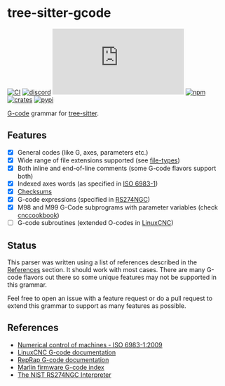 # tree-sitter-gcode

[![CI][ci]](https://github.com/tree-sitter-grammars/tree-sitter-gcode/actions/workflows/ci.yml)
[![discord][discord]](https://discord.gg/w7nTvsVJhm)
[![matrix][matrix]](https://matrix.to/#/#tree-sitter-chat:matrix.org)
[![npm][npm]](https://www.npmjs.com/package/tree-sitter-gcode)
[![crates][crates]](https://crates.io/crates/tree-sitter-gcode)
[![pypi][pypi]](https://pypi.org/project/tree-sitter-gcode/)

[G-code](https://en.wikipedia.org/wiki/G-code) grammar for [tree-sitter](https://tree-sitter.github.io/tree-sitter).

## Features

- [x] General codes (like G, axes, parameters etc.)
- [x] Wide range of file extensions supported (see [file-types](https://github.com/ChocolateNao/tree-sitter-gcode/blob/master/tree-sitter.json))
- [x] Both inline and end-of-line comments (some G-code flavors support both)
- [x] Indexed axes words (as specified in [ISO 6983-1](https://www.iso.org/standard/34608.html))
- [x] [Checksums](https://reprap.org/wiki/G-code#.2A:_Checksum)
- [x] G-code expressions (specified in [RS274NGC](https://tsapps.nist.gov/publication/get_pdf.cfm?pub_id=823374))
- [x] M98 and M99 G-Code subprograms with parameter variables (check [cnccookbook](https://www.cnccookbook.com/m98-m99-g-code-cnc-subprograms/))
- [ ] G-code subroutines (extended O-codes in [LinuxCNC](https://linuxcnc.org/docs/html/gcode/o-code.html))

## Status

This parser was written using a list of references described in the [References](https://github.com/ChocolateNao/tree-sitter-gcode?tab=readme-ov-file#references) section. It should work with most cases. There are many G-code flavors out there so some unique features may not be supported in this grammar.

Feel free to open an issue with a feature request or do a pull request to extend this grammar to support as many features as possible.

## References

- [Numerical control of machines - ISO 6983-1:2009](https://www.iso.org/standard/34608.html)
- [LinuxCNC G-code documentation](https://linuxcnc.org/docs/stable/html/)
- [RepRap G-code documentation](https://reprap.org/wiki/G-code)
- [Marlin firmware G-code index](https://marlinfw.org/meta/gcode/)
- [The NIST RS274NGC Interpreter](https://tsapps.nist.gov/publication/get_pdf.cfm?pub_id=823374)

[ci]: https://img.shields.io/github/actions/workflow/status/tree-sitter-grammars/tree-sitter-gcode/ci.yml?logo=github&label=CI
[discord]: https://img.shields.io/discord/1063097320771698699?logo=discord&label=discord
[matrix]: https://img.shields.io/matrix/tree-sitter-chat%3Amatrix.org?logo=matrix&label=matrix
[npm]: https://img.shields.io/npm/v/tree-sitter-gcode?logo=npm
[crates]: https://img.shields.io/crates/v/tree-sitter-gcode?logo=rust
[pypi]: https://img.shields.io/pypi/v/tree-sitter-gcode?logo=pypi&logoColor=ffd242
